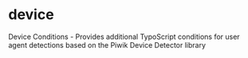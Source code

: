 # device

Device Conditions - Provides additional TypoScript conditions for user agent detections based on the Piwik Device Detector library